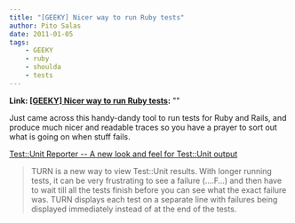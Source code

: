 ```yaml
---
title: "[GEEKY] Nicer way to run Ruby tests"
author: Pito Salas
date: 2011-01-05
tags:
    - GEEKY
    - ruby
    - shoulda
    - tests
---
```


**Link: [[GEEKY] Nicer way to run Ruby tests](None):** ""



Just came across this handy-dandy tool to run tests for Ruby and Rails, and
produce much nicer and readable traces so you have a prayer to sort out what
is going on when stuff fails.

[Test::Unit Reporter -- A new look and feel for Test::Unit
output](<https://github.com/TwP/turn?utm_source=feedburner&utm_medium=feed&utm_campaign=Feed%3A+railsquicktips+%28Rails+Quick+Tips%29>)

> TURN is a new way to view Test::Unit results. With longer running tests, it
> can be very frustrating to see a failure (….F…) and then have to wait till
> all the tests finish before you can see what the exact failure was. TURN
> displays each test on a separate line with failures being displayed
> immediately instead of at the end of the tests.


